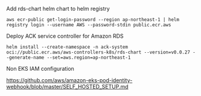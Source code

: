 Add rds-chart helm chart to helm registry

```aws ecr-public get-login-password --region ap-northeast-1 | helm registry login --username AWS --password-stdin public.ecr.aws```

Deploy ACK service controller for Amazon RDS

```helm install --create-namespace -n ack-system oci://public.ecr.aws/aws-controllers-k8s/rds-chart --version=v0.0.27 --generate-name --set=aws.region=ap-northeast-1 ```

Non EKS IAM configuration

https://github.com/aws/amazon-eks-pod-identity-webhook/blob/master/SELF_HOSTED_SETUP.md